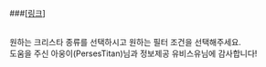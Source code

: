 ###[[링크](https://toramcalculator.github.io/crysta/)]

</br> 원하는 크리스타 종류를 선택하시고 원하는 필터 조건을 선택해주세요.
</br> 도움을 주신 아웅이(PersesTitan)님과 정보제공 유비스유님에 감사합니다!
